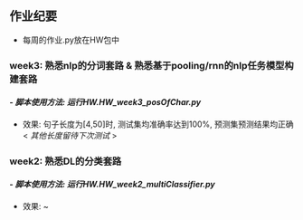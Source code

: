 ## 作业纪要
- 每周的作业.py放在HW包中

### week3: 熟悉nlp的分词套路 & 熟悉基于pooling/rnn的nlp任务模型构建套路
#### - *脚本使用方法: 运行HW.HW_week3_posOfChar.py*
- 效果: 句子长度为[4,50]时, 测试集均准确率达到100%, 预测集预测结果均正确 < *其他长度留待下次测试* >

### week2: 熟悉DL的分类套路
#### - *脚本使用方法: 运行HW.HW_week2_multiClassifier.py*
- 效果: ~
